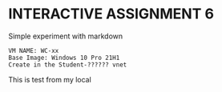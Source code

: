 # INTERACTIVE ASSIGNMENT 6
Simple experiment with markdown
```
VM NAME: WC-xx
Base Image: Windows 10 Pro 21H1
Create in the Student-?????? vnet
```
This is test from my local